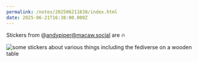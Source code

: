 ```yaml
---
permalink: /notes/202506211638/index.html
date: 2025-06-21T16:38:00.000Z
---
```


Stickers from @andypiper@macaw.social are 🔥 

![some stickers about various things including the fediverse on a wooden table](https://cdn.rknight.me/site/2025/andy-piper-stickers.jpg.jpg)